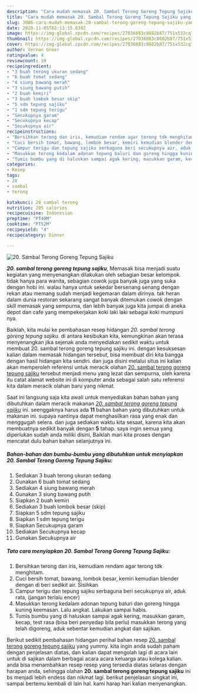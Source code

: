 ```yaml
---
description: "Cara mudah memasak 20. Sambal Terong Goreng Tepung Sajiku yang Menggugah Selera"
title: "Cara mudah memasak 20. Sambal Terong Goreng Tepung Sajiku yang Menggugah Selera"
slug: 3006-cara-mudah-memasak-20-sambal-terong-goreng-tepung-sajiku-yang-menggugah-selera
date: 2020-11-05T02:13:15.639Z
image: https://img-global.cpcdn.com/recipes/27036883c8682b87/751x532cq70/20-sambal-terong-goreng-tepung-sajiku-foto-resep-utama.jpg
thumbnail: https://img-global.cpcdn.com/recipes/27036883c8682b87/751x532cq70/20-sambal-terong-goreng-tepung-sajiku-foto-resep-utama.jpg
cover: https://img-global.cpcdn.com/recipes/27036883c8682b87/751x532cq70/20-sambal-terong-goreng-tepung-sajiku-foto-resep-utama.jpg
author: Vernon Greer
ratingvalue: 4
reviewcount: 10
recipeingredient:
- "3 buah terong ukuran sedang"
- "6 buah tomat sedang"
- "4 siung bawang merah"
- "3 siung bawang putih"
- "2 buah kemiri"
- "3 buah lombok besar skip"
- "5 sdm tepung sajiku"
- "1 sdm tepung terigu"
- "Secukupnya garam"
- "Secukupnya kecap"
- "Secukupnya air"
recipeinstructions:
- "Bersihkan terong dan iris, kemudiam rendam agar terong tdk menghitam."
- "Cuci bersih tomat, bawang, lombok besar, kemiri kemudian blender dengan di beri sedikit air. Sisihkan"
- "Campur terigu dan tepung sajiku serbaguna beri secukupnya air, aduk rata, (jangan terlalu encer)"
- "Masukkan terong kedalam adonan tepung baluri dan goreng hingga kuning keemasan. Lalu angkat. Lakukan sampai habis."
- "Tumis bumbu yang di haluskan sampai agak kering, masukkan garam, kecap, test rasa (bisa beri penyedap bila perlu) masukkan terong yang telah digoreng, aduk sebentar kemudian angkat dan sajikan."
categories:
- Resep
tags:
- 20
- sambal
- terong

katakunci: 20 sambal terong 
nutrition: 205 calories
recipecuisine: Indonesian
preptime: "PT40M"
cooktime: "PT52M"
recipeyield: "4"
recipecategory: Dinner

---
```



![20. Sambal Terong Goreng Tepung Sajiku](https://img-global.cpcdn.com/recipes/27036883c8682b87/751x532cq70/20-sambal-terong-goreng-tepung-sajiku-foto-resep-utama.jpg)

<b><i>20. sambal terong goreng tepung sajiku</i></b>, Memasak bisa menjadi suatu kegiatan yang menyenangkan dilakukan oleh sebagian besar kelompok. tidak hanya para wanita, sebagian cowok juga banyak juga yang suka dengan hobi ini. walau hanya untuk sekedar bersenang senang dengan rekan atau memang sudah menjadi kegemaran dalam dirinya. tak heran dalam dunia restoran sekarang sangat banyak ditemukan cowok dengan skill memasak yang sempurna, dan lebih banyak juga kita jumpai di aneka depot dan cafe yang mempekerjakan koki laki laki sebagai koki mumpuni nya.



Baiklah, kita mulai ke pembahasan resep hidangan <i>20. sambal terong goreng tepung sajiku</i>. di antara kesibukan kita, kemungkinan akan terasa menyenangkan jika sejenak anda menyediakan sedikit waktu untuk membuat 20. sambal terong goreng tepung sajiku ini. dengan kesuksesan kalian dalam memasak hidangan tersebut, bisa membuat diri kita bangga dengan hasil hidangan kita sendiri. dan juga disini melalui situs ini kalian akan memperoleh referensi untuk meracik olahan <u>20. sambal terong goreng tepung sajiku</u> tersebut menjadi menu yang lezat dan sempurna, oleh karena itu catat alamat website ini di komputer anda sebagai salah satu referensi kita dalam meracik olahan baru yang nikmat.


Saat ini langsung saja kita awali untuk menyediakan bahan bahan yang dibutuhkan dalam meracik makanan <u><i>20. sambal terong goreng tepung sajiku</i></u> ini. seenggaknya harus ada <b>11</b> bahan bahan yang dibutuhkan untuk makanan ini. supaya nantinya dapat menghasilkan rasa yang enak dan menggugah selera. dan juga sediakan waktu kita sesaat, karena kita akan membuatnya sedikit banyak dengan <b>5</b> tahap. saya ingin semua yang diperlukan sudah anda miliki disini, Baiklah mari kita proses dengan mencatat dulu bahan bahan selanjutnya ini.

<!--inarticleads1-->

##### Bahan-bahan dan bumbu-bumbu yang dibutuhkan untuk menyiapkan 20. Sambal Terong Goreng Tepung Sajiku:

1. Sediakan 3 buah terong ukuran sedang
1. Gunakan 6 buah tomat sedang
1. Sediakan 4 siung bawang merah
1. Gunakan 3 siung bawang putih
1. Siapkan 2 buah kemiri
1. Sediakan 3 buah lombok besar (skip)
1. Siapkan 5 sdm tepung sajiku
1. Siapkan 1 sdm tepung terigu
1. Siapkan Secukupnya garam
1. Sediakan Secukupnya kecap
1. Gunakan Secukupnya air




<!--inarticleads2-->

##### Tata cara menyiapkan 20. Sambal Terong Goreng Tepung Sajiku:

1. Bersihkan terong dan iris, kemudiam rendam agar terong tdk menghitam.
1. Cuci bersih tomat, bawang, lombok besar, kemiri kemudian blender dengan di beri sedikit air. Sisihkan
1. Campur terigu dan tepung sajiku serbaguna beri secukupnya air, aduk rata, (jangan terlalu encer)
1. Masukkan terong kedalam adonan tepung baluri dan goreng hingga kuning keemasan. Lalu angkat. Lakukan sampai habis.
1. Tumis bumbu yang di haluskan sampai agak kering, masukkan garam, kecap, test rasa (bisa beri penyedap bila perlu) masukkan terong yang telah digoreng, aduk sebentar kemudian angkat dan sajikan.




Berikut sedikit pembahasan hidangan perihal bahan resep <u>20. sambal terong goreng tepung sajiku</u> yang yummy. kita ingin anda sudah paham dengan penjelasan diatas, dan kalian dapat mengolah lagi di acara lain untuk di sajikan dalam berbagai acara acara keluarga atau kolega kalian. anda bisa menambahkan resep resep yang tersedia diatas selaras dengan harapan anda, sehingga olahan <b>20. sambal terong goreng tepung sajiku</b> ini bs menjadi lebih endess dan nikmat lagi. berikut penjelasan singkat ini, sampai bertemu kembali di lain hal. kami harap hari kalian menyenangkan.
